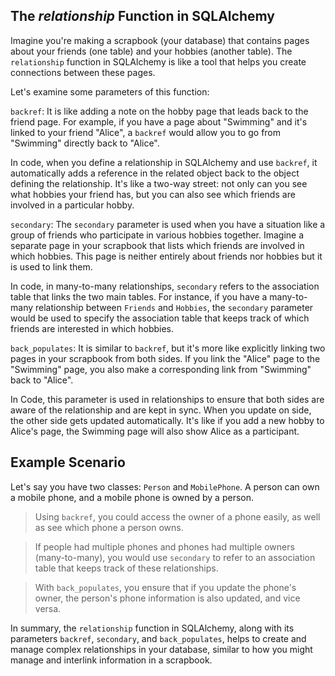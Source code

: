 
## The *relationship* Function in SQLAlchemy

Imagine you're making a scrapbook (your database) that contains pages about your friends (one table) and your hobbies (another table). The `relationship` function in SQLAlchemy is like a tool that helps you create connections between these pages.

Let's examine some parameters of this function:

`backref`: It is like adding a note on the hobby page that leads back to the friend page. For example, if you have a page about "Swimming" and it's linked to your friend "Alice", a `backref` would allow you to go from "Swimming" directly back to "Alice".

In code, when you define a relationship in SQLAlchemy and use `backref`, it automatically adds a reference in the related object back to the object defining the relationship. It's like a two-way street: not only can you see what hobbies your friend has, but you can also see which friends are involved in a particular hobby.

`secondary`: The `secondary` parameter is used when you have a situation like a group of friends who participate in various hobbies together. Imagine a separate page in your scrapbook that lists which friends are involved in which hobbies. This page is neither entirely about friends nor hobbies but it is used to link them.

In code, in many-to-many relationships, `secondary` refers to the association table that links the two main tables. For instance, if you have a many-to-many relationship between `Friends` and `Hobbies`, the `secondary` parameter would be used to specify the association table that keeps track of which friends are interested in which hobbies.

`back_populates`: It is similar to `backref`, but it's more like explicitly linking two pages in your scrapbook from both sides. If you link the "Alice" page to the "Swimming" page, you also make a corresponding link from "Swimming" back to "Alice".

In Code, this parameter is used in relationships to ensure that both sides are aware of the relationship and are kept in sync. When you update on side, the other side gets updated automatically. It's like if you add a new hobby to Alice's page, the Swimming page will also show Alice as a participant.

## Example Scenario

Let's say you have two classes: `Person` and `MobilePhone`. A person can own a mobile phone, and a mobile phone is owned by a person.

> Using `backref`, you could access the owner of a phone easily, as well as see which phone a person owns.

> If people had multiple phones and phones had multiple owners (many-to-many), you would use `secondary` to refer to an association table that keeps track of these relationships.

> With `back_populates`, you ensure that if you update the phone's owner, the person's phone information is also updated, and vice versa.

In summary, the `relationship` function in SQLAlchemy, along with its parameters `backref`, `secondary`, and `back_populates`, helps to create and manage complex relationships in your database, similar to how you might manage and interlink information in a scrapbook.